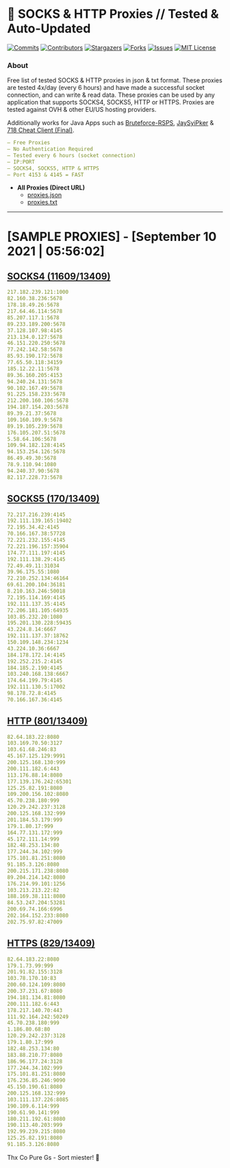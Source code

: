 <!-- MARKDOWN LINKS & IMAGES -->
<!-- https://www.markdownguide.org/basic-syntax/#reference-style-links -->
[contributors-shield]: https://img.shields.io/github/contributors/KaiBurton/free-proxies-autoupdated?style=for-the-badge
[contributors-url]: https://github.com/KaiBurton/free-proxies-autoupdated/graphs/contributors
[forks-shield]: https://img.shields.io/github/forks/KaiBurton/free-proxies-autoupdated?style=for-the-badge
[forks-url]: https://github.com/KaiBurton/free-proxies-autoupdated/network/members
[stars-shield]: https://img.shields.io/github/stars/KaiBurton/free-proxies-autoupdated?style=for-the-badge
[stars-url]: https://github.com/KaiBurton/free-proxies-autoupdated/stargazers
[issues-shield]: https://img.shields.io/github/issues/KaiBurton/free-proxies-autoupdated?style=for-the-badge
[issues-url]: https://github.com/KaiBurton/free-proxies-autoupdated/issues
[license-shield]: https://img.shields.io/github/license/KaiBurton/free-proxies-autoupdated?style=for-the-badge
[license-url]: https://github.com/KaiBurton/free-proxies-autoupdated/blob/main/LICENSE
[commit-shield]: https://img.shields.io/github/last-commit/KaiBurton/free-proxies-autoupdated?style=for-the-badge
[commit-url]: https://github.com/KaiBurton/free-proxies-autoupdated/commits/main

# 🎁 SOCKS & HTTP Proxies // Tested & Auto-Updated

[![Commits][commit-shield]][commit-url]
[![Contributors][contributors-shield]][contributors-url]
[![Stargazers][stars-shield]][stars-url]
[![Forks][forks-shield]][forks-url]
[![Issues][issues-shield]][issues-url]
[![MIT License][license-shield]][license-url]

### About
Free list of tested SOCKS & HTTP proxies in json & txt format. These proxies are tested 4x/day (every 6 hours) and have made a successful socket connection, and can write & read data. These proxies can be used by any application that supports SOCKS4, SOCKS5, HTTP or HTTPS. Proxies are tested against OVH & other EU/US hosting providers.

Additionally works for Java Apps such as [Bruteforce-RSPS](https://github.com/KaiBurton/Bruteforce-RSPS), [JaySyiPker](https://github.com/JayArrowz/JaySyiPker) & [718 Cheat Client (Final)](https://github.com/KaiBurton/718-Cheat-Client-Final). 

```yaml
— Free Proxies
— No Authentication Required
— Tested every 6 hours (socket connection)
— IP:PORT
— SOCKS4, SOCKS5, HTTP & HTTPS
— Port 4153 & 4145 = FAST
```

- **All Proxies (Direct URL)**
  - [proxies.json](https://raw.githubusercontent.com/KaiBurton/free-proxies-autoupdated/main/proxies.json)
  - [proxies.txt](https://raw.githubusercontent.com/KaiBurton/free-proxies-autoupdated/main/proxies.txt)

---

# [SAMPLE PROXIES] - [September 10 2021 | 05:56:02]

## [SOCKS4 (11609/13409)](https://raw.githubusercontent.com/KaiBurton/free-proxies-autoupdated/main/proxies-socks4.txt)
```yaml
217.182.239.121:1000
82.160.38.236:5678
178.18.49.26:5678
217.64.46.114:5678
85.207.117.1:5678
89.233.189.200:5678
37.128.107.98:4145
213.134.0.127:5678
46.151.220.250:5678
77.242.142.58:5678
85.93.190.172:5678
77.65.50.118:34159
185.12.22.11:5678
89.36.160.205:4153
94.240.24.131:5678
90.102.167.49:5678
91.225.158.233:5678
212.200.160.106:5678
194.187.154.203:5678
89.39.21.37:5678
109.160.109.9:5678
89.19.105.239:5678
176.105.207.51:5678
5.58.64.106:5678
109.94.182.128:4145
94.153.254.126:5678
86.49.49.30:5678
78.9.110.94:1080
94.240.37.90:5678
82.117.228.73:5678
```

## [SOCKS5 (170/13409)](https://raw.githubusercontent.com/KaiBurton/free-proxies-autoupdated/main/proxies-socks5.txt)
```yaml
72.217.216.239:4145
192.111.139.165:19402
72.195.34.42:4145
70.166.167.38:57728
72.221.232.155:4145
72.221.196.157:35904
174.77.111.197:4145
192.111.138.29:4145
72.49.49.11:31034
39.96.175.55:1080
72.210.252.134:46164
69.61.200.104:36181
8.210.163.246:50018
72.195.114.169:4145
192.111.137.35:4145
72.206.181.105:64935
103.85.232.20:1080
195.201.130.228:59435
43.224.8.14:6667
192.111.137.37:18762
150.109.148.234:1234
43.224.10.36:6667
184.178.172.14:4145
192.252.215.2:4145
184.185.2.190:4145
103.240.168.138:6667
174.64.199.79:4145
192.111.130.5:17002
98.178.72.8:4145
70.166.167.36:4145
```

## [HTTP (801/13409)](https://raw.githubusercontent.com/KaiBurton/free-proxies-autoupdated/main/proxies-http.txt)
```yaml
82.64.183.22:8080
103.169.70.50:3127
103.61.68.246:83
45.167.125.129:9991
200.125.168.130:999
200.111.182.6:443
113.176.88.14:8080
177.139.176.242:65301
125.25.82.191:8080
109.200.156.102:8080
45.70.238.180:999
120.29.242.237:3128
200.125.168.132:999
201.184.53.179:999
179.1.80.17:999
164.77.131.172:999
45.172.111.14:999
182.48.253.134:80
177.244.34.102:999
175.101.81.251:8080
91.185.3.126:8080
200.215.171.238:8080
89.204.214.142:8080
176.214.99.101:1256
103.213.213.22:82
188.169.38.111:8080
84.53.247.204:53281
200.69.74.166:6996
202.164.152.233:8080
202.75.97.82:47009
```

## [HTTPS (829/13409)](https://raw.githubusercontent.com/KaiBurton/free-proxies-autoupdated/main/proxies-https.txt)
```yaml
82.64.183.22:8080
179.1.73.99:999
201.91.82.155:3128
103.78.170.10:83
200.60.124.109:8080
200.37.231.67:8080
194.181.134.81:8080
200.111.182.6:443
178.217.140.70:443
111.92.164.242:50249
45.70.238.180:999
1.186.80.68:80
120.29.242.237:3128
179.1.80.17:999
182.48.253.134:80
183.88.210.77:8080
186.96.177.24:3128
177.244.34.102:999
175.101.81.251:8080
176.236.85.246:9090
45.150.190.61:8080
200.125.168.132:999
103.111.137.226:8085
190.109.6.114:999
190.61.90.141:999
180.211.192.61:8080
190.113.40.203:999
192.99.239.215:8080
125.25.82.191:8080
91.185.3.126:8080
```



Thx Co Pure Gs - Sort miester! 💟